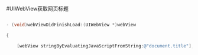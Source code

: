 #UIWebView获取网页标题
```objective-c

- (void)webViewDidFinishLoad:(UIWebView *)webView

{

    [webView stringByEvaluatingJavaScriptFromString:@"document.title"];

```